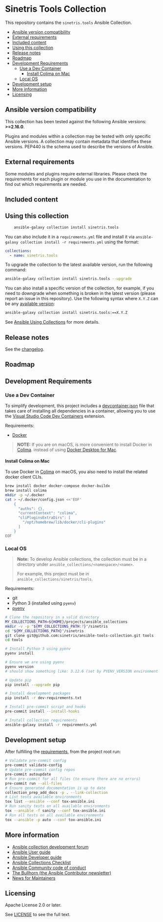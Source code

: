 # Sinetris Tools Collection

This repository contains the `sinetris.tools` Ansible Collection.

- [Ansible version compatibility](#ansible-version-compatibility)
- [External requirements](#external-requirements)
- [Included content](#included-content)
- [Using this collection](#using-this-collection)
- [Release notes](#release-notes)
- [Roadmap](#roadmap)
- [Development Requirements](#development-requirements)
  - [Use a Dev Container](#use-a-dev-container)
    - [Install Colima on Mac](#install-colima-on-mac)
  - [Local OS](#local-os)
- [Development setup](#development-setup)
- [More information](#more-information)
- [Licensing](#licensing)

<!--start requires_ansible-->
## Ansible version compatibility

This collection has been tested against the following Ansible versions: **>=2.16.0**.

Plugins and modules within a collection may be tested with only specific Ansible versions.
A collection may contain metadata that identifies these versions.
PEP440 is the schema used to describe the versions of Ansible.
<!--end requires_ansible-->

## External requirements

Some modules and plugins require external libraries. Please check the
requirements for each plugin or module you use in the documentation to find out
which requirements are needed.

## Included content

<!--start collection content-->
<!--end collection content-->

## Using this collection

```bash
    ansible-galaxy collection install sinetris.tools
```

You can also include it in a `requirements.yml` file and install it via
`ansible-galaxy collection install -r requirements.yml` using the format:

```yaml
collections:
  - name: sinetris.tools
```

To upgrade the collection to the latest available version, run the following
command:

```bash
ansible-galaxy collection install sinetris.tools --upgrade
```

You can also install a specific version of the collection, for example, if you
need to downgrade when something is broken in the latest version (please report
an issue in this repository). Use the following syntax where `X.Y.Z` can be any
[available version](https://galaxy.ansible.com/sinetris/tools):

```bash
ansible-galaxy collection install sinetris.tools:==X.Y.Z
```

See
[Ansible Using Collections](https://docs.ansible.com/ansible/latest/user_guide/collections_using.html)
for more details.

## Release notes

See the
[changelog](https://github.com/sinetris/ansible-tools-collection/tree/main/CHANGELOG.md).

## Roadmap

<!--
  Optional. Include the roadmap for this collection, and the proposed release/versioning
  strategy so users can anticipate the upgrade/update cycle.
-->

## Development Requirements

### Use a Dev Container

To simplify development, this project includes a [devcontainer.json](.devcontainer/devcontainer.json)
file that takes care of installing all dependencies in a container, allowing you to use the
[Visual Studio Code Dev Containers][vs-code-devcontainers] extension.

Requirements:

- [Docker][docker-setup]

> **NOTE:** If you are on macOS, is more convenient to install Docker in [Colima](#install-colima-on-mac).
> instead of using [Docker Desktop for Mac][docker-mac].

#### Install Colima on Mac

To use Docker in [Colima][colima] on macOS, you also need to install the related docker client CLIs.

```sh
brew install docker docker-compose docker-buildx
brew install colima
mkdir -p ~/.docker
cat > ~/.docker/config.json <<'EOF'
	{
	  "auths": {},
	  "currentContext": "colima",
	  "cliPluginsExtraDirs": [
	    "/opt/homebrew/lib/docker/cli-plugins"
	  ]
	}
EOF
```

### Local OS

> **Note:** To develop Ansible collections, the collection must be in a directory under
> `ansible_collections/<namespace>/<name>`.
>
> For example, this project must be in `ansible_collections/sinetris/tools`.

Requirements:

- git
- Python 3 (installed using `pyenv`)
- [pyenv](https://github.com/pyenv/pyenv)

```sh
# Clone the repository in a valid directory
MY_COLLECTIONS_PATH=${HOME}/projects/ansible_collections
mkdir -v -p "${MY_COLLECTIONS_PATH:?}"/sinetris
cd "${MY_COLLECTIONS_PATH}"/sinetris
git clone git@github.com:sinetris/ansible-tools-collection.git tools
cd tools

# Install Python 3 using pyenv
pyenv install

# Ensure we are using pyenv
pyenv version
# should show something like: 3.12.6 (set by PYENV_VERSION environment variable)

# Update pip
pip install --upgrade pip

# Install development packages
pip install -r dev-requirements.txt

# Install pre-commit script and hooks
pre-commit install --install-hooks

# Install collection requirements
ansible-galaxy install -r requirements.yml
```

## Development setup

After fulfilling the [requirements](#development-requirements),
from the project root run:

```sh
# Validate pre-commit config
pre-commit validate-config
# Update pre-commit config repos
pre-commit autoupdate
# Run pre-commit for all files (to ensure there are no errors)
pre-commit run --all-files
# Ensure generated documentation is up to date
collection_prep_add_docs -p . --link-collection
# List tests available environments
tox list --ansible --conf tox-ansible.ini
# Run sanity tests on all available environments
tox --ansible -f sanity --conf tox-ansible.ini
# Run all tests on all available environments
tox --ansible -p auto --conf tox-ansible.ini
```

## More information

<!--
  List out where the user can find additional information, such as working group meeting times, slack/matrix
  channels, or documentation for the product this collection automates. At a minimum, link to:
-->

- [Ansible collection development forum](https://forum.ansible.com/c/project/collection-development/27)
- [Ansible User guide](https://docs.ansible.com/ansible/devel/user_guide/index.html)
- [Ansible Developer guide](https://docs.ansible.com/ansible/devel/dev_guide/index.html)
- [Ansible Collections Checklist](https://docs.ansible.com/ansible/devel/community/collection_contributors/collection_requirements.html)
- [Ansible Community code of conduct](https://docs.ansible.com/ansible/devel/community/code_of_conduct.html)
- [The Bullhorn (the Ansible Contributor newsletter)](https://docs.ansible.com/ansible/devel/community/communication.html#the-bullhorn)
- [News for Maintainers](https://forum.ansible.com/tag/news-for-maintainers)

## Licensing

Apache License 2.0 or later.

See [LICENSE](LICENSE) to see the full text.

[colima]: <https://github.com/abiosoft/colima> "Colima: container runtimes on macOS"
[docker-mac]: <https://docs.docker.com/desktop/setup/install/mac-install/> "Install Docker Desktop on Mac"
[docker-setup]: <https://docs.docker.com/get-started/introduction/get-docker-desktop/> "Get Docker Desktop"
[vs-code-devcontainers]: <https://code.visualstudio.com/docs/devcontainers/containers> "VS Code: Developing inside a Container"
